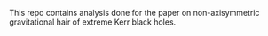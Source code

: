 This repo contains analysis done for the paper on non-axisymmetric gravitational hair of extreme Kerr black holes.
